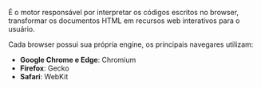 É o motor responsável por interpretar os códigos escritos no browser, transformar os documentos HTML em recursos web interativos para o usuário. 

Cada browser possui sua própria engine, os principais navegares utilizam:
* **Google Chrome e Edge**: Chromium
* **Firefox**: Gecko
* **Safari**: WebKit
